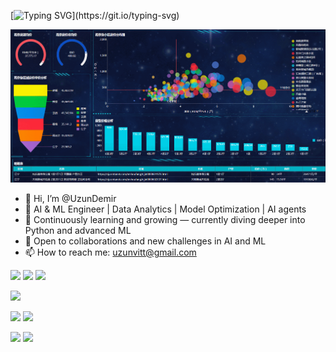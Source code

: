 [![Typing SVG](https://readme-typing-svg.herokuapp.com?color=%2336BCF7&lines=AI+now+I+meet+more+often+than+HI...)](https://git.io/typing-svg)


                                                                                       
![Image alt](https://github.com/UzunDemir/UzunDemir/blob/main/images/1_GDFb9V5vnrkpm2hXVTMO2g.gif)


- 👋 Hi, I’m @UzunDemir
- 👀 AI & ML Engineer | Data Analytics | Model Optimization | AI agents
- 🌱 Continuously learning and growing — currently diving deeper into Python and advanced ML
- 💞️ Open to collaborations and new challenges in AI and ML
- 📫 How to reach me: uzunvitt@gmail.com


![](https://komarev.com/ghpvc/?username=UzunDemir) ![](https://img.shields.io/github/last-commit/UzunDemir/uzundemir.github.io) ![](https://img.shields.io/youtube/channel/views/UC-FrX7AP14q6LnWrl70L6ew?style=social) 

![](https://github-profile-summary-cards.vercel.app/api/cards/profile-details?username=UzunDemir&theme=github_dark)

![](https://github-profile-summary-cards.vercel.app/api/cards/most-commit-language?username=UzunDemir&theme=github_dark) ![](https://github-profile-summary-cards.vercel.app/api/cards/repos-per-language?username=UzunDemir&theme=github_dark)

![](https://github-profile-summary-cards.vercel.app/api/cards/stats?username=UzunDemir&theme=github_dark) ![](https://github-profile-summary-cards.vercel.app/api/cards/productive-time?username=UzunDemir&theme=github_dark)



